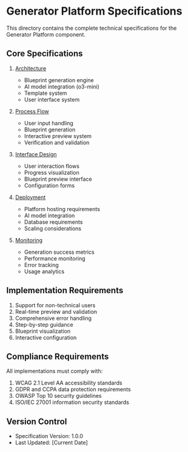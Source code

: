 # Generator Platform Specifications

This directory contains the complete technical specifications for the Generator Platform component.

## Core Specifications

1. [Architecture](ARCHITECTURE.md)
   - Blueprint generation engine
   - AI model integration (o3-mini)
   - Template system
   - User interface system

2. [Process Flow](PROCESS.md)
   - User input handling
   - Blueprint generation
   - Interactive preview system
   - Verification and validation

3. [Interface Design](INTERFACE.md)
   - User interaction flows
   - Progress visualization
   - Blueprint preview interface
   - Configuration forms

4. [Deployment](DEPLOYMENT.md)
   - Platform hosting requirements
   - AI model integration
   - Database requirements
   - Scaling considerations

5. [Monitoring](MONITORING.md)
   - Generation success metrics
   - Performance monitoring
   - Error tracking
   - Usage analytics

## Implementation Requirements

1. Support for non-technical users
2. Real-time preview and validation
3. Comprehensive error handling
4. Step-by-step guidance
5. Blueprint visualization
6. Interactive configuration

## Compliance Requirements

All implementations must comply with:
1. WCAG 2.1 Level AA accessibility standards
2. GDPR and CCPA data protection requirements
3. OWASP Top 10 security guidelines
4. ISO/IEC 27001 information security standards

## Version Control

- Specification Version: 1.0.0
- Last Updated: [Current Date] 